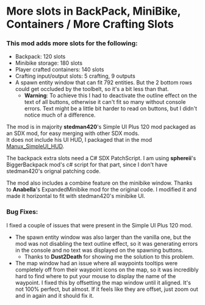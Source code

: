 # More slots in BackPack, MiniBike, Containers / More Crafting Slots

### This mod adds more slots for the following: 
- Backpack: 120 slots 
- Minibike storage: 180 slots
- Player crafted containers: 140 slots
- Crafting input/output slots: 5 crafting, 9 outputs
- A spawn entity window that can fit 792 entities. But the 2 bottom rows could get occluded by the toolbelt, so it's a bit less than that.
  - **Warning**: To achieve this I had to deactivate the outline effect on the text of all buttons, otherwise it can't fit so many without console errors. Text might be a little bit harder to read on buttons, but I didn't notice much of a difference.


The mod is in majority **stedman420**'s Simple UI Plus 120 mod packaged as an SDX mod, for easy merging with other SDX mods.  
It does not include his UI HUD, I packaged that in the mod [Manux_SimpleUI_HUD](../Manux_SimpleUI_HUD).

The backpack extra slots need a C# SDX PatchScript. I am using **sphereii**'s BiggerBackpack mod's c# script for that part, since I don't have stedman420's orignal patching code.

The mod also includes a combine feature on the minibike window. Thanks to **Anabella**'s ExpandedMinibike mod for the original code. I modified it and made it horizontal to fit with stedman420's minibike UI.

### Bug Fixes:
I fixed a couple of issues that were present in the Simple UI Plus 120 mod.
- The spawn entity window was also larger than the vanilla one, but the mod was not disabling the text outline effect, so it was generating errors in the console and no text was displayed on the spawning buttons.
  - Thanks to **Dust2Death** for showing me the solution to this problem.
- The map window had an issue where all waypoints tooltips were completely off from their waypoint icons on the map, so it was incredibly hard to find where to put your mouse to display the name of the waypoint. I fixed this by offsetting the map window until it aligned. It's not 100% perfect, but almost. If it feels like they are offset, just zoom out and in again and it should fix it.




